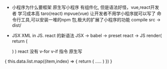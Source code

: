 - 小程序为什么要框架
原生写小程序  有组件化, 但是语法好怪，vue,react开发者 学习成本高
taro(react) mpvue(vue) 让开发者不用学小程序就可以写了
命令行工具,可以安装一堆的npm 包,极大的扩展了小程序的功能
compile src -> dist/

- JSX
XML in JS. react 的新语法
JSX -> babel -> preset react -> JS
render(
    return (

    )
)
react 没有 v-for v-if 指令
原生写
<view>
{
    this.data.list.map((item,index) => {
        return (
            .....
        )
    })
}
</view>